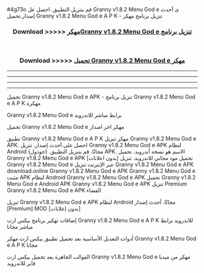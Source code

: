 #4g73o قم بتنزيل التطبيق. احصل عل Granny v1.8.2   Menu God e  ى أحدث إصدار.تحميل Granny v1.8.2   Menu God e  A P K - تنزيل برنامج مهكر



<div align="center">
<h3>Download >>>>> <a href="https://ar-sites.web.app/?ar= Granny v1.8.2   Menu God e ">مهكرGranny v1.8.2   Menu God e  تنزيل برنامج</a></h3><br>

<h3>Download >>>>> <a href="https://ar-sites.web.app/?ar= Granny v1.8.2   Menu God e ">تحميل Granny v1.8.2   Menu God e  مهكر</a></h3>
</div>


----------------------------------------------------------

----------------------------------------------------------

----------------------------------------------------------

----------------------------------------------------------


تحميل Granny v1.8.2   Menu God e  APK - تنزيل برنامج Granny v1.8.2   Menu God e  A P K مهكرة

Granny v1.8.2   Menu God e  برابط مباشر للاندرويد

تحميل Granny v1.8.2   Menu God e  مهكر اخر اصدار

تطبيق Granny v1.8.2   Menu God e  A P K مهكر
تنزيل Granny v1.8.2   Menu God e  APK. احصل على أحدث إصدار.
تنزيل Granny v1.8.2   Menu God e  APK لنظام Android مجانًا.
قم بتنزيل التطبيق. {جودول} APK. الاسم هو نسخة أندرويد.
تحميل Granny v1.8.2   Menu God e  APK [بدون اعلانات]
تحميل مود مجاني للاندرويد.
تنزيل Granny v1.8.2   Menu God e  عبر الإنترنت
تنزيل Granny v1.8.2   Menu God e  APK
download.online Granny v1.8.2   Menu God e  APK
Granny v1.8.2   Menu God e  مثبت APK لنظام Android
Granny v1.8.2   Menu God e  APK
تحميل Granny v1.8.2   Menu God e  Android APK
Granny v1.8.2   Menu God e  APK تنزيل Premium
Granny v1.8.2   Menu God e  APK الفضاء

تنزيل Granny v1.8.2   Menu God e  APK لنظام Android مجانًا. أحدث إصدار [Premium] MOD [بدون إعلانات]

إضافات تهكير برنامج بيكس ارت Granny v1.8.2   Menu God e  A P K للاندرويد برابط مباشر مجانا

أدوات التعديل الأساسية بعد تحميل تطبيق بيكس ارت مهكر Granny v1.8.2   Menu God e  A P K مجانا

القوالب الجاهزة بعد تحميل بيكس ارت Granny v1.8.2   Menu God e  مهكر من ميديا فاير للاندرويد



